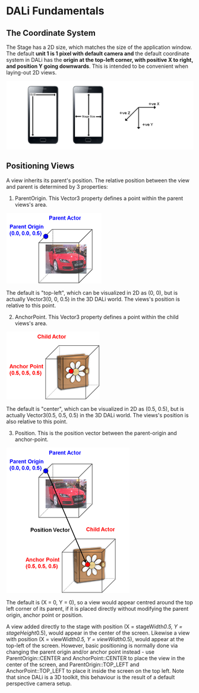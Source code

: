 # DALi Fundamentals

## The Coordinate System

The Stage has a 2D size, which matches the size of the application window.
The default **unit 1 is 1 pixel with default camera and** the default coordinate system in
DALi has the **origin at the top-left corner, with positive X to right, and position Y going
downwards**.  This is intended to be convenient when laying-out 2D views.

![ ](coordinate-system-and-stage.png)

## Positioning Views

A view inherits its parent's position. The relative position between the view and parent is determined by 3 properties:

1) ParentOrigin.  This Vector3 property defines a point within the parent views's area.

![ ](parent-origin.png)

The default is "top-left", which can be visualized in 2D as (0, 0), but is actually Vector3(0, 0, 0.5) in the 3D DALi world.  The views's position is relative to this point.

2) AnchorPoint.  This Vector3 property defines a point within the child views's area.

![ ](anchor-point.png)

The default is "center", which can be visualized in 2D as (0.5, 0.5), but is actually Vector3(0.5, 0.5, 0.5) in the 3D DALi world.  The views's position is also relative to this point.

3) Position.  This is the position vector between the parent-origin and anchor-point.

![ ](actor-position.png)

The default is (X = 0, Y = 0), so a view would appear centred around the top left corner of its parent, if it is 
placed directly without modifying the parent origin, anchor point or position.

A view added directly to the stage with position (X = stageWidth*0.5, Y = stageHeight*0.5), would appear in the center of the screen.  Likewise a view with position (X = viewWidth*0.5, Y = viewWidth*0.5), would appear at the top-left of the screen. However, basic positioning is normally done via changing the parent origin and/or anchor point instead - use ParentOrigin::CENTER and AnchorPoint::CENTER to place the view in the center of the screen, and ParentOrigin::TOP_LEFT and AnchorPoint::TOP_LEFT to place it inside the screen on the top left. Note that since DALi is a 3D toolkit, this behaviour is the result of a default perspective camera setup.


